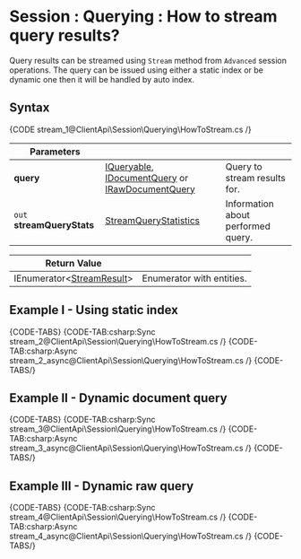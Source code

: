 # Session : Querying : How to stream query results?

Query results can be streamed using `Stream` method from `Advanced` session operations. The query can be issued using either a static index or be dynamic one then it will be handled by auto index.

## Syntax

{CODE stream_1@ClientApi\Session\Querying\HowToStream.cs /}

| Parameters | | |
| ------------- | ------------- | ----- |
| **query** | [IQueryable](../../../client-api/session/querying/how-to-query#session.query), [IDocumentQuery](../../../client-api/session/querying/how-to-query#session.advanced.documentquery) or [IRawDocumentQuery](../../../client-api/session/querying/how-to-query#session.advanced.rawquery) | Query to stream results for. |
| `out` **streamQueryStats** | [StreamQueryStatistics](../../../glossary/stream-query-statistics) | Information about performed query. |

| Return Value | |
| ------------- | ----- |
| IEnumerator<[StreamResult](../../../glossary/stream-result)> | Enumerator with entities. |

## Example I - Using static index

{CODE-TABS}
{CODE-TAB:csharp:Sync stream_2@ClientApi\Session\Querying\HowToStream.cs /}
{CODE-TAB:csharp:Async stream_2_async@ClientApi\Session\Querying\HowToStream.cs /}
{CODE-TABS/}

## Example II - Dynamic document query

{CODE-TABS}
{CODE-TAB:csharp:Sync stream_3@ClientApi\Session\Querying\HowToStream.cs /}
{CODE-TAB:csharp:Async stream_3_async@ClientApi\Session\Querying\HowToStream.cs /}
{CODE-TABS/}

## Example III - Dynamic raw query

{CODE-TABS}
{CODE-TAB:csharp:Sync stream_4@ClientApi\Session\Querying\HowToStream.cs /}
{CODE-TAB:csharp:Async stream_4_async@ClientApi\Session\Querying\HowToStream.cs /}
{CODE-TABS/}
